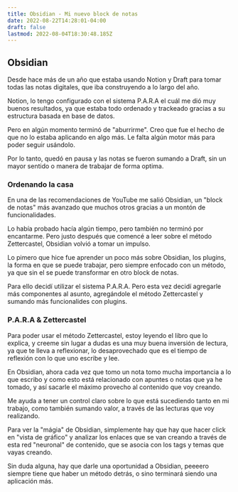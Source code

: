 ```yaml
---
title: Obsidian - Mi nuevo block de notas
date: 2022-08-22T14:28:01-04:00
draft: false
lastmod: 2022-08-04T18:30:48.185Z
---
```


## Obsidian

Desde hace más de un año que estaba usando Notion y Draft para tomar todas las notas digitales, que iba construyendo a lo largo del año.

Notion, lo tengo configurado con el sistema P.A.R.A el cuál me dió muy buenos resultados, ya que estaba todo ordenado y trackeado gracias a su estructura basada en base de datos.

Pero en algún momento terminó de "aburrirme". Creo que fue el hecho de que no lo estaba aplicando en algo más. Le falta algún motor más para poder seguir usándolo.

Por lo tanto, quedó en pausa y las notas se fueron sumando a Draft, sin un mayor sentido o manera de trabajar de forma optima.

### Ordenando la casa

En una de las recomendaciones de YouTube me salió Obsidian, un "block de notas" más avanzado que muchos otros gracias a un montón de funcionalidades.

Lo había probado hacía algún tiempo, pero también no terminó por encantarme. Pero justo después que comencé a leer sobre el método Zettercastel, Obsidian volvió a tomar un impulso.

Lo pimero que hice fue aprender un poco más sobre Obsidian, los plugins, la forma en que se puede trabajar, pero siempre enfocado con un método, ya que sin el se puede transformar en otro block de notas.

Para ello decidí utilizar el sistema P.A.R.A. Pero esta vez decidí agregarle más componentes al asunto, agregándole el método Zettercastel y sumando más funcionalides con plugins.

### P.A.R.A & Zettercastel

Para poder usar el método Zettercastel, estoy leyendo el libro que lo explica, y creeme sin lugar a dudas es una muy buena inversión de lectura, ya que te lleva a reflexionar, lo desaprovechado que es el tiempo de reflexión con lo que uno escribe y lee.

En Obsidian, ahora cada vez que tomo un nota tomo mucha importancia a lo que escribo y como esto está relacionado con apuntes o notas que ya he tomado, y así sacarle el máximo provecho al contenido que voy creando.

Me ayuda a tener un control claro sobre lo que está sucediendo tanto en mi trabajo, como también sumando valor, a través de las lecturas que voy realizando.

Para ver la "mágia" de Obsidian, simplemente hay que hay que hacer click en "vista de gráfico" y analizar los enlaces que se van creando a través de esta red "neuronal" de contenido, que se asocia con los tags y temas que vayas creando.

Sin duda alguna, hay que darle una oportunidad a Obsidian, peeeero siempre tiene que haber un método detrás, o sino terminará siendo una aplicación más. 
